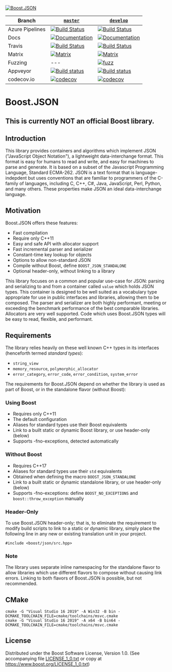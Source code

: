 [![Boost.JSON](https://raw.githubusercontent.com/vinniefalco/json/develop/doc/images/repo-logo-3.png)](http://master.json.cpp.al/)

Branch          | [`master`](https://github.com/CPPAlliance/json/tree/master) | [`develop`](https://github.com/CPPAlliance/json/tree/develop) |
--------------- | ----------------------------------------------------------- | ------------------------------------------------------------- |
Azure Pipelines | [![Build Status](https://img.shields.io/azure-devops/build/vinniefalco/2571d415-8cc8-4120-a762-c03a8eda0659/5/master)](https://vinniefalco.visualstudio.com/json/_build/latest?definitionId=5&branchName=master) | [![Build Status](https://img.shields.io/azure-devops/build/vinniefalco/2571d415-8cc8-4120-a762-c03a8eda0659/5/develop)](https://vinniefalco.visualstudio.com/json/_build/latest?definitionId=5&branchName=develop)
Docs            | [![Documentation](https://img.shields.io/badge/docs-master-brightgreen.svg)](http://master.json.cpp.al/) | [![Documentation](https://img.shields.io/badge/docs-develop-brightgreen.svg)](http://develop.json.cpp.al/)
Travis          | [![Build Status](https://travis-ci.org/CPPAlliance/json.svg?branch=master)](https://travis-ci.org/CPPAlliance/json) | [![Build Status](https://travis-ci.org/CPPAlliance/json.svg?branch=develop)](https://travis-ci.org/CPPAlliance/json)
Matrix          | [![Matrix](https://img.shields.io/badge/matrix-master-brightgreen.svg)](http://www.boost.org/development/tests/master/developer/json.html) | [![Matrix](https://img.shields.io/badge/matrix-develop-brightgreen.svg)](http://www.boost.org/development/tests/develop/developer/json.html)
Fuzzing         | --- |  [![fuzz](https://github.com/CPPAlliance/json/workflows/fuzz/badge.svg?branch=develop)](https://github.com/CPPAlliance/json/actions?query=workflow%3Afuzz+branch%3Adevelop) 
Appveyor        | [![Build status](https://ci.appveyor.com/api/projects/status/8csswcnmfm798203?branch=master&svg=true)](https://ci.appveyor.com/project/vinniefalco/cppalliance-json/branch/master) | [![Build status](https://ci.appveyor.com/api/projects/status/8csswcnmfm798203?branch=develop&svg=true)](https://ci.appveyor.com/project/vinniefalco/cppalliance-json/branch/develop)
codecov.io      | [![codecov](https://codecov.io/gh/CPPAlliance/json/branch/master/graph/badge.svg)](https://codecov.io/gh/CPPAlliance/json/branch/master) | [![codecov](https://codecov.io/gh/CPPAlliance/json/branch/develop/graph/badge.svg)](https://codecov.io/gh/CPPAlliance/json/branch/develop)

# Boost.JSON

## This is currently **NOT** an official Boost library.

## Introduction

This library provides containers and algorithms which implement JSON
("JavaScript Object Notation"), a lightweight data-interchange format.
This format is easy for humans to read and write, and easy for machines
to parse and generate. It is based on a subset of the Javascript Programming
Language, Standard ECMA-262. JSON is a text format that is language-indepdent
but uses conventions that are familiar to programmers of the C-family of
languages, including C, C++, C#, Java, JavaScript, Perl, Python, and many
others. These properties make JSON an ideal data-interchange language.

## Motivation

Boost.JSON offers these features:

* Fast compilation
* Require only C++11
* Easy and safe API with allocator support
* Fast incremental parser and serializer
* Constant-time key lookup for objects
* Options to allow non-standard JSON
* Compile without Boost, define `BOOST_JSON_STANDALONE`
* Optional header-only, without linking to a library

This library focuses on a common and popular use-case for JSON:
parsing and serializing to and from a container called `value`
which holds JSON types. This container is designed to be well
suited as a vocabulary type appropriate for use in public interfaces
and libraries, allowing them to be composed. The parser and serializer
are both highly performant, meeting or exceeding the benchmark performance
of the best comparable libraries. Allocators are very well supported.
Code which uses Boost.JSON types will be easy to read, flexible, and
performant.

## Requirements

The library relies heavily on these well known C++ types in its interfaces
(henceforth termed _standard types_):

* `string_view`
* `memory_resource`, `polymorphic_allocator`
* `error_category`, `error_code`, `error_condition`, `system_error`

The requirements for Boost.JSON depend on whether the library is used
as part of Boost, or in the standalone flavor (without Boost):

### Using Boost

* Requires only C++11
* The default configuration
* Aliases for standard types use their Boost equivalents
* Link to a built static or dynamic Boost library, or use header-only (below)
* Supports -fno-exceptions, detected automatically

### Without Boost

* Requires C++17
* Aliases for standard types use their `std` equivalents
* Obtained when defining the macro `BOOST_JSON_STANDALONE`
* Link to a built static or dynamic standalone library, or use header-only (below)
* Supports -fno-exceptions: define `BOOST_NO_EXCEPTIONS` and `boost::throw_exception` manually

### Header-Only

To use Boost.JSON header-only; that is, to eliminate the requirement
to modify build scripts to link to a static or dynamic library, simply
place the following line in any new or existing translation unit in your
project.
```
#include <boost/json/src.hpp>
```

### Note
The library uses separate inline namespacing for the standalone
flavor to allow libraries which use different flavors to compose
without causing link errors. Linking to both flavors of Boost.JSON
is possible, but not recommended.

## CMake

    cmake -G "Visual Studio 16 2019" -A Win32 -B bin -DCMAKE_TOOLCHAIN_FILE=cmake/toolchains/msvc.cmake
    cmake -G "Visual Studio 16 2019" -A x64 -B bin64 -DCMAKE_TOOLCHAIN_FILE=cmake/toolchains/msvc.cmake

## License

Distributed under the Boost Software License, Version 1.0.
(See accompanying file [LICENSE_1_0.txt](LICENSE_1_0.txt) or copy at
https://www.boost.org/LICENSE_1_0.txt)
